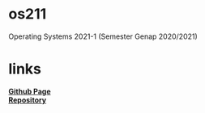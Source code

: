 # os211
Operating Systems 2021-1 (Semester Genap 2020/2021)

# links
[**Github Page**](https://csq307.github.io/os211/)  
[**Repository**](https://github.com/csq307/os211)

